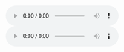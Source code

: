 <!DOCTYPE html>
<html>
<head> 
<meta charset="utf-8"> 
<title>菜鸟教程(runoob.com)</title> 
</head>
<body>
<audio controls>
  <source src="Love In The Ice.mp3" type="audio/mpeg">
  <source src="Love In The Ice.ogg" type="audio/ogg">
  <embed height="50" width="100" src="Love In The Ice.mp3">
</audio>

<audio controls>
  <source src="All That Love.mp3" type="audio/mpeg">
  <source src="All That Love.ogg" type="audio/ogg">
  <embed height="50" width="100" src="All That Love.mp3">
</audio>

</body>
</html>

